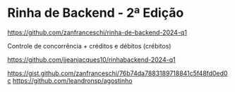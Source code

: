 # Rinha de Backend - 2ª Edição

https://github.com/zanfranceschi/rinha-de-backend-2024-q1

Controle de concorrência + créditos e débitos (crébitos)

https://github.com/jjeanjacques10/rinhabackend-2024-q1

https://gist.github.com/zanfranceschi/76b74da7883189718841c5f48fd0ed0c
https://github.com/leandronsp/agostinho
